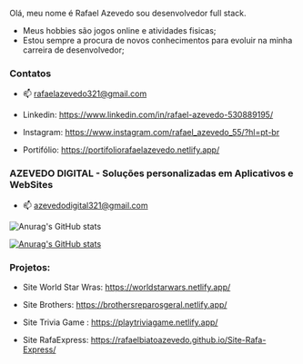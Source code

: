 Olá, meu nome é Rafael Azevedo sou desenvolvedor full stack.

- Meus hobbies são jogos online e atividades fisicas;
- Estou sempre a procura de novos conhecimentos para evoluir na minha carreira de desenvolvedor;


### Contatos

- 📫 rafaelazevedo321@gmail.com

- Linkedin: https://www.linkedin.com/in/rafael-azevedo-530889195/

- Instagram: https://www.instagram.com/rafael_azevedo_55/?hl=pt-br

- Portifólio: https://portifoliorafaelazevedo.netlify.app/


### AZEVEDO DIGITAL - Soluções personalizadas em Aplicativos e WebSites

- 📫 azevedodigital321@gmail.com

![Anurag's GitHub stats](https://github-readme-stats.vercel.app/api?username=anuraghazra&hide=contribs,prs)

[![Anurag's GitHub stats](https://github-readme-stats.vercel.app/api?username=rafaelbiatoazevedo)](https://github.com/anuraghazra/github-readme-stats)



### Projetos:

- Site World Star Wras: https://worldstarwars.netlify.app/

- Site Brothers: https://brothersreparosgeral.netlify.app/

- Site Trivia Game : https://playtriviagame.netlify.app/

- Site RafaExpress: https://rafaelbiatoazevedo.github.io/Site-Rafa-Express/
